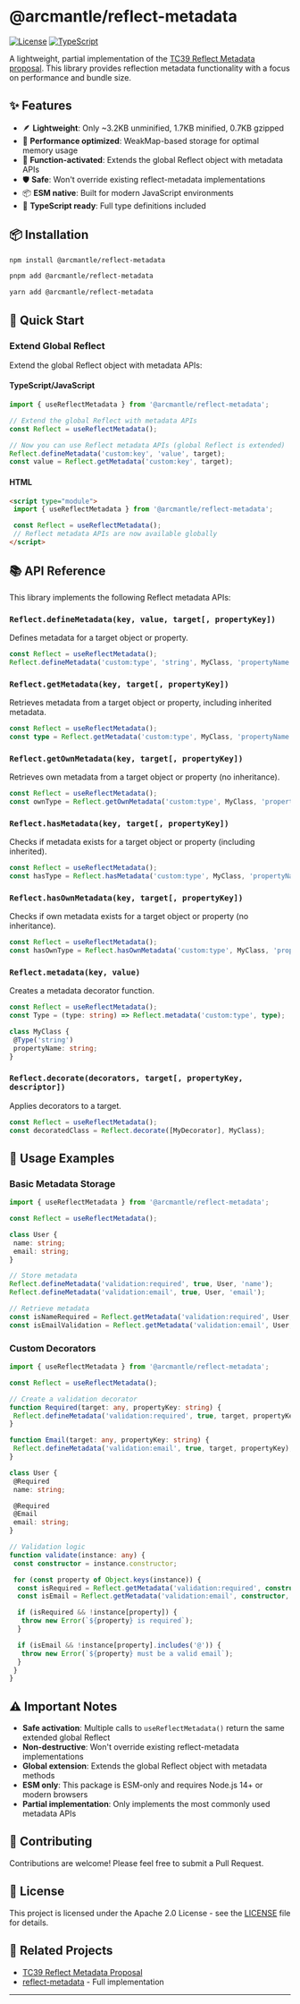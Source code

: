 # @arcmantle/reflect-metadata

[![License](https://img.shields.io/badge/license-Apache--2.0-blue.svg)](LICENSE)
[![TypeScript](https://img.shields.io/badge/TypeScript-5.0%2B-blue.svg)](https://www.typescriptlang.org/)

A lightweight, partial implementation of the [TC39 Reflect Metadata proposal](https://github.com/tc39/proposal-reflect-metadata). This library provides reflection metadata functionality with a focus on performance and bundle size.

## ✨ Features

- 🪶 **Lightweight**: Only ~3.2KB unminified, 1.7KB minified, 0.7KB gzipped
- 🚀 **Performance optimized**: WeakMap-based storage for optimal memory usage
- 🔧 **Function-activated**: Extends the global Reflect object with metadata APIs
- 🛡️ **Safe**: Won't override existing reflect-metadata implementations
- 📦 **ESM native**: Built for modern JavaScript environments
- 🎯 **TypeScript ready**: Full type definitions included

## 📦 Installation

```bash
npm install @arcmantle/reflect-metadata
```

```bash
pnpm add @arcmantle/reflect-metadata
```

```bash
yarn add @arcmantle/reflect-metadata
```

## 🚀 Quick Start

### Extend Global Reflect

Extend the global Reflect object with metadata APIs:

#### TypeScript/JavaScript

```typescript
import { useReflectMetadata } from '@arcmantle/reflect-metadata';

// Extend the global Reflect with metadata APIs
const Reflect = useReflectMetadata();

// Now you can use Reflect metadata APIs (global Reflect is extended)
Reflect.defineMetadata('custom:key', 'value', target);
const value = Reflect.getMetadata('custom:key', target);
```

#### HTML

```html
<script type="module">
 import { useReflectMetadata } from '@arcmantle/reflect-metadata';

 const Reflect = useReflectMetadata();
 // Reflect metadata APIs are now available globally
</script>
```

## 📚 API Reference

This library implements the following Reflect metadata APIs:

### `Reflect.defineMetadata(key, value, target[, propertyKey])`

Defines metadata for a target object or property.

```typescript
const Reflect = useReflectMetadata();
Reflect.defineMetadata('custom:type', 'string', MyClass, 'propertyName');
```

### `Reflect.getMetadata(key, target[, propertyKey])`

Retrieves metadata from a target object or property, including inherited metadata.

```typescript
const Reflect = useReflectMetadata();
const type = Reflect.getMetadata('custom:type', MyClass, 'propertyName');
```

### `Reflect.getOwnMetadata(key, target[, propertyKey])`

Retrieves own metadata from a target object or property (no inheritance).

```typescript
const Reflect = useReflectMetadata();
const ownType = Reflect.getOwnMetadata('custom:type', MyClass, 'propertyName');
```

### `Reflect.hasMetadata(key, target[, propertyKey])`

Checks if metadata exists for a target object or property (including inherited).

```typescript
const Reflect = useReflectMetadata();
const hasType = Reflect.hasMetadata('custom:type', MyClass, 'propertyName');
```

### `Reflect.hasOwnMetadata(key, target[, propertyKey])`

Checks if own metadata exists for a target object or property (no inheritance).

```typescript
const Reflect = useReflectMetadata();
const hasOwnType = Reflect.hasOwnMetadata('custom:type', MyClass, 'propertyName');
```

### `Reflect.metadata(key, value)`

Creates a metadata decorator function.

```typescript
const Reflect = useReflectMetadata();
const Type = (type: string) => Reflect.metadata('custom:type', type);

class MyClass {
 @Type('string')
 propertyName: string;
}
```

### `Reflect.decorate(decorators, target[, propertyKey, descriptor])`

Applies decorators to a target.

```typescript
const Reflect = useReflectMetadata();
const decoratedClass = Reflect.decorate([MyDecorator], MyClass);
```

## 🔧 Usage Examples

### Basic Metadata Storage

```typescript
import { useReflectMetadata } from '@arcmantle/reflect-metadata';

const Reflect = useReflectMetadata();

class User {
 name: string;
 email: string;
}

// Store metadata
Reflect.defineMetadata('validation:required', true, User, 'name');
Reflect.defineMetadata('validation:email', true, User, 'email');

// Retrieve metadata
const isNameRequired = Reflect.getMetadata('validation:required', User, 'name');
const isEmailValidation = Reflect.getMetadata('validation:email', User, 'email');
```

### Custom Decorators

```typescript
import { useReflectMetadata } from '@arcmantle/reflect-metadata';

const Reflect = useReflectMetadata();

// Create a validation decorator
function Required(target: any, propertyKey: string) {
 Reflect.defineMetadata('validation:required', true, target, propertyKey);
}

function Email(target: any, propertyKey: string) {
 Reflect.defineMetadata('validation:email', true, target, propertyKey);
}

class User {
 @Required
 name: string;

 @Required
 @Email
 email: string;
}

// Validation logic
function validate(instance: any) {
 const constructor = instance.constructor;

 for (const property of Object.keys(instance)) {
  const isRequired = Reflect.getMetadata('validation:required', constructor, property);
  const isEmail = Reflect.getMetadata('validation:email', constructor, property);

  if (isRequired && !instance[property]) {
   throw new Error(`${property} is required`);
  }

  if (isEmail && !instance[property].includes('@')) {
   throw new Error(`${property} must be a valid email`);
  }
 }
}
```

## ⚠️ Important Notes

- **Safe activation**: Multiple calls to `useReflectMetadata()` return the same extended global Reflect
- **Non-destructive**: Won't override existing reflect-metadata implementations
- **Global extension**: Extends the global Reflect object with metadata methods
- **ESM only**: This package is ESM-only and requires Node.js 14+ or modern browsers
- **Partial implementation**: Only implements the most commonly used metadata APIs

## 🤝 Contributing

Contributions are welcome! Please feel free to submit a Pull Request.

## 📄 License

This project is licensed under the Apache 2.0 License - see the [LICENSE](LICENSE) file for details.

## 🔗 Related Projects

- [TC39 Reflect Metadata Proposal](https://github.com/tc39/proposal-reflect-metadata)
- [reflect-metadata](https://github.com/rbuckton/reflect-metadata) - Full implementation

---
